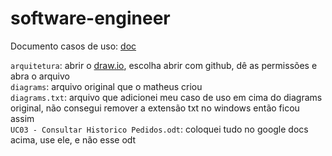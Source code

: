 # software-engineer

Documento casos de uso: [doc](https://docs.google.com/document/d/1uly4Ts_od96aN2BTFDrk-fm9u8DP69LR2HkLtze67Yg/edit?usp=sharing)

`arquitetura`: abrir o [draw.io](https://draw.io), escolha abrir com github, dê as permissões e abra o arquivo  
`diagrams`: arquivo original que o matheus criou  
`diagrams.txt`: arquivo que adicionei meu caso de uso em cima do diagrams original, não consegui remover a extensão txt no windows então ficou assim  
`UC03 - Consultar Historico Pedidos.odt`: coloquei tudo no google docs acima, use ele, e não esse odt
